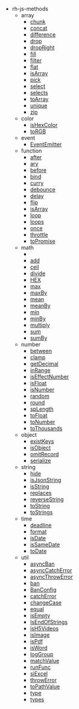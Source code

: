 * rh-js-methods
  * array
    * [chunk](rh-js-methods/array/chunk.md)
    * [concat](rh-js-methods/array/concat.md)
    * [difference](rh-js-methods/array/difference.md)
    * [drop](rh-js-methods/array/drop.md)
    * [dropRight](rh-js-methods/array/dropRight.md)
    * [fill](rh-js-methods/array/fill.md)
    * [filter](rh-js-methods/array/filter.md)
    * [flat](rh-js-methods/array/flat.md)
    * [isArray](rh-js-methods/array/isArray.md)
    * [pick](rh-js-methods/array/pick.md)
    * [select](rh-js-methods/array/select.md)
    * [selects](rh-js-methods/array/selects.md)
    * [toArray](rh-js-methods/array/toArray.md)
    * [unique](rh-js-methods/array/unique.md)
    * [zip](rh-js-methods/array/zip.md)
  * color
    * [isHexColor](rh-js-methods/color/isHexColor.md)
    * [toRGB](rh-js-methods/color/toRGB.md)
  * event
    * [EventEmitter](rh-js-methods/event/EventEmitter.md)
  * function
    * [after](rh-js-methods/function/after.md)
    * [ary](rh-js-methods/function/ary.md)
    * [before](rh-js-methods/function/before.md)
    * [bind](rh-js-methods/function/bind.md)
    * [curry](rh-js-methods/function/curry.md)
    * [debounce](rh-js-methods/function/debounce.md)
    * [delay](rh-js-methods/function/delay.md)
    * [flip](rh-js-methods/function/flip.md)
    * [isArray](rh-js-methods/function/isArray.md)
    * [loop](rh-js-methods/function/loop.md)
    * [loops](rh-js-methods/function/loops.md)
    * [once](rh-js-methods/function/once.md)
    * [throttle](rh-js-methods/function/throttle.md)
    * [toPromise](rh-js-methods/function/toPromise.md)
  * math
    * [](rh-js-methods/math/.md)
    * [add](rh-js-methods/math/add.md)
    * [ceil](rh-js-methods/math/ceil.md)
    * [divide](rh-js-methods/math/divide.md)
    * [HEX](rh-js-methods/math/HEX.md)
    * [max](rh-js-methods/math/max.md)
    * [maxBy](rh-js-methods/math/maxBy.md)
    * [mean](rh-js-methods/math/mean.md)
    * [meanBy](rh-js-methods/math/meanBy.md)
    * [min](rh-js-methods/math/min.md)
    * [minBy](rh-js-methods/math/minBy.md)
    * [multiply](rh-js-methods/math/multiply.md)
    * [sum](rh-js-methods/math/sum.md)
    * [sumBy](rh-js-methods/math/sumBy.md)
  * number
    * [between](rh-js-methods/number/between.md)
    * [clamp](rh-js-methods/number/clamp.md)
    * [getDecimal](rh-js-methods/number/getDecimal.md)
    * [inRange](rh-js-methods/number/inRange.md)
    * [isEffectNumber](rh-js-methods/number/isEffectNumber.md)
    * [isFloat](rh-js-methods/number/isFloat.md)
    * [isNumber](rh-js-methods/number/isNumber.md)
    * [random](rh-js-methods/number/random.md)
    * [round](rh-js-methods/number/round.md)
    * [spLength](rh-js-methods/number/spLength.md)
    * [toFloat](rh-js-methods/number/toFloat.md)
    * [toNumber](rh-js-methods/number/toNumber.md)
    * [toThousands](rh-js-methods/number/toThousands.md)
  * object
    * [existKeys](rh-js-methods/object/existKeys.md)
    * [isObject](rh-js-methods/object/isObject.md)
    * [omitRecord](rh-js-methods/object/omitRecord.md)
    * [serialize](rh-js-methods/object/serialize.md)
  * string
    * [hide](rh-js-methods/string/hide.md)
    * [isJsonString](rh-js-methods/string/isJsonString.md)
    * [isString](rh-js-methods/string/isString.md)
    * [replaces](rh-js-methods/string/replaces.md)
    * [reverseString](rh-js-methods/string/reverseString.md)
    * [toString](rh-js-methods/string/toString.md)
    * [toStrings](rh-js-methods/string/toStrings.md)
  * time
    * [deadline](rh-js-methods/time/deadline.md)
    * [format](rh-js-methods/time/format.md)
    * [isDate](rh-js-methods/time/isDate.md)
    * [isSameDate](rh-js-methods/time/isSameDate.md)
    * [toDate](rh-js-methods/time/toDate.md)
  * util
    * [asyncBan](rh-js-methods/util/asyncBan.md)
    * [asyncCatchError](rh-js-methods/util/asyncCatchError.md)
    * [asyncThrowError](rh-js-methods/util/asyncThrowError.md)
    * [ban](rh-js-methods/util/ban.md)
    * [BanConfig](rh-js-methods/util/BanConfig.md)
    * [catchError](rh-js-methods/util/catchError.md)
    * [changeCase](rh-js-methods/util/changeCase.md)
    * [equal](rh-js-methods/util/equal.md)
    * [isEmpty](rh-js-methods/util/isEmpty.md)
    * [IsEndOfStrings](rh-js-methods/util/IsEndOfStrings.md)
    * [isH5Videos](rh-js-methods/util/isH5Videos.md)
    * [isImage](rh-js-methods/util/isImage.md)
    * [isPdf](rh-js-methods/util/isPdf.md)
    * [isWord](rh-js-methods/util/isWord.md)
    * [logGroup](rh-js-methods/util/logGroup.md)
    * [matchValue](rh-js-methods/util/matchValue.md)
    * [runFunc](rh-js-methods/util/runFunc.md)
    * [siExcel](rh-js-methods/util/siExcel.md)
    * [throwError](rh-js-methods/util/throwError.md)
    * [toPathValue](rh-js-methods/util/toPathValue.md)
    * [type](rh-js-methods/util/type.md)
    * [types](rh-js-methods/util/types.md)
